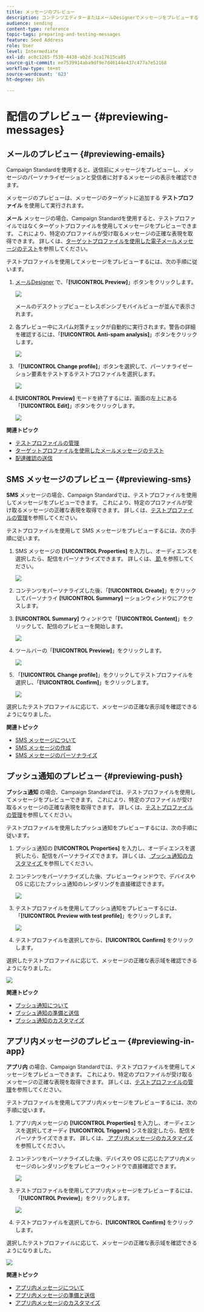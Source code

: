 ```yaml
---
title: メッセージのプレビュー
description: コンテンツエディターまたはメールDesignerでメッセージをプレビューする方法を説明します。
audience: sending
content-type: reference
topic-tags: preparing-and-testing-messages
feature: Seed Address
role: User
level: Intermediate
exl-id: ac8c1265-f530-4438-ab2d-3ca17615ca85
source-git-commit: ee7539914aba9df9e7d46144e437c477a7e52168
workflow-type: tm+mt
source-wordcount: '623'
ht-degree: 16%

---
```


# 配信のプレビュー {#previewing-messages}

## メールのプレビュー {#previewing-emails}

Campaign Standardを使用すると、送信前にメッセージをプレビューし、メッセージのパーソナライゼーションと受信者に対するメッセージの表示を確認できます。

メッセージのプレビューは、メッセージのターゲットに追加する **テストプロファイル** を使用して実行されます。

**メール** メッセージの場合、Campaign Standardを使用すると、テストプロファイルではなくターゲットプロファイルを使用してメッセージをプレビューできます。 これにより、特定のプロファイルが受け取るメッセージの正確な表現を取得できます。 詳しくは、[ターゲットプロファイルを使用した電子メールメッセージのテスト](../../sending/using/testing-messages-using-target.md)を参照してください。

テストプロファイルを使用してメッセージをプレビューするには、次の手順に従います。

1. [ メールDesigner](../../designing/using/designing-content-in-adobe-campaign.md) で、「**[!UICONTROL Preview]**」ボタンをクリックします。

   ![](assets/sending_preview.png)

   メールのデスクトップビューとレスポンシブモバイルビューが並んで表示されます。

1. 各プレビュー中にスパム対策チェックが自動的に実行されます。警告の詳細を確認するには、「**[!UICONTROL Anti-spam analysis]**」ボタンをクリックします。

   ![](assets/sending_anti-spam_analysis.png)

1. 「**[!UICONTROL Change profile]**」ボタンを選択して、パーソナライゼーション要素をテストするテストプロファイルを選択します。

   ![](assets/sending_test-profile.png)

1. **[!UICONTROL Preview]** モードを終了するには、画面の左上にある「**[!UICONTROL Edit]**」ボタンをクリックします。

   ![](assets/sending_preview_edit.png)

**関連トピック**

* [テストプロファイルの管理](../../audiences/using/managing-test-profiles.md)
* [ターゲットプロファイルを使用したメールメッセージのテスト](../../sending/using/testing-messages-using-target.md)
* [配達確認の送信](../../sending/using/sending-proofs.md)

## SMS メッセージのプレビュー {#previewing-sms}

**SMS** メッセージの場合、Campaign Standardでは、テストプロファイルを使用してメッセージをプレビューできます。 これにより、特定のプロファイルが受け取るメッセージの正確な表現を取得できます。 詳しくは、[テストプロファイルの管理](../../audiences/using/managing-test-profiles.md)を参照してください。

テストプロファイルを使用して SMS メッセージをプレビューするには、次の手順に従います。

1. SMS メッセージの **[!UICONTROL Properties]** を入力し、オーディエンスを選択したら、配信をパーソナライズできます。 詳しくは、[ 節 ](../../channels/using/personalizing-sms-messages.md) を参照してください。

   ![](assets/sms_preview.png)

1. コンテンツをパーソナライズした後、「**[!UICONTROL Create]**」をクリックしてパーソナライ **[!UICONTROL Summary]** ーションウィンドウにアクセスします。

1. **[!UICONTROL Summary]** ウィンドウで「**[!UICONTROL Content]**」をクリックして、配信のプレビューを開始します。

   ![](assets/sms_preview_2.png)

1. ツールバーの「**[!UICONTROL Preview]**」をクリックします。

   ![](assets/sms_preview_3.png)

1. 「**[!UICONTROL Change profile]**」をクリックしてテストプロファイルを選択し、「**[!UICONTROL Confirm]**」をクリックします。

   ![](assets/sms_preview_4.png)

選択したテストプロファイルに応じて、メッセージの正確な表示域を確認できるようになりました。

**関連トピック**

* [SMS メッセージについて](../../channels/using/about-sms-messages.md)
* [SMS メッセージの作成](../../channels/using/creating-an-sms-message.md)
* [SMS メッセージのパーソナライズ](../../channels/using/personalizing-sms-messages.md)

## プッシュ通知のプレビュー {#previewing-push}

**プッシュ通知** の場合、Campaign Standardでは、テストプロファイルを使用してメッセージをプレビューできます。 これにより、特定のプロファイルが受け取るメッセージの正確な表現を取得できます。 詳しくは、[テストプロファイルの管理](../../audiences/using/managing-test-profiles.md)を参照してください。

テストプロファイルを使用したプッシュ通知をプレビューするには、次の手順に従います。

1. プッシュ通知の **[!UICONTROL Properties]** を入力し、オーディエンスを選択したら、配信をパーソナライズできます。 詳しくは、[ プッシュ通知のカスタマイズ ](../../channels/using/customizing-a-push-notification.md) を参照してください。

1. コンテンツをパーソナライズした後、プレビューウィンドウで、デバイスや OS に応じたプッシュ通知のレンダリングを直接確認できます。

   ![](assets/push_preview.png)

1. テストプロファイルを使用してプッシュ通知をプレビューするには、「**[!UICONTROL Preview with test profile]**」をクリックします。

   ![](assets/push_preview_2.png)

1. テストプロファイルを選択してから、**[!UICONTROL Confirm]** をクリックします。

選択したテストプロファイルに応じて、メッセージの正確な表示域を確認できるようになりました。

![](assets/push_preview_3.png)

**関連トピック**

* [プッシュ通知について](../../channels/using/about-push-notifications.md)
* [プッシュ通知の準備と送信](../../channels/using/preparing-and-sending-a-push-notification.md)
* [プッシュ通知のカスタマイズ](../../channels/using/customizing-a-push-notification.md)

## アプリ内メッセージのプレビュー {#previewing-in-app}

**アプリ内** の場合、Campaign Standardでは、テストプロファイルを使用してメッセージをプレビューできます。 これにより、特定のプロファイルが受け取るメッセージの正確な表現を取得できます。 詳しくは、[テストプロファイルの管理](../../audiences/using/managing-test-profiles.md)を参照してください。

テストプロファイルを使用してアプリ内メッセージをプレビューするには、次の手順に従います。

1. アプリ内メッセージの **[!UICONTROL Properties]** を入力し、オーディエンスを選択してオーディ **[!UICONTROL Triggers]** ンスを設定したら、配信をパーソナライズできます。 詳しくは、[ アプリ内メッセージのカスタマイズ ](../../channels/using/customizing-an-in-app-message.md) を参照してください。

1. コンテンツをパーソナライズした後、デバイスや OS に応じたアプリ内メッセージのレンダリングをプレビューウィンドウで直接確認できます。

   ![](assets/in_app_preview.png)

1. テストプロファイルを使用してアプリ内メッセージをプレビューするには、「**[!UICONTROL Preview]**」をクリックします。

   ![](assets/in_app_preview_2.png)

1. テストプロファイルを選択してから、**[!UICONTROL Confirm]** をクリックします。

選択したテストプロファイルに応じて、メッセージの正確な表示域を確認できるようになりました。

![](assets/in_app_preview_3.png)

**関連トピック**

* [アプリ内メッセージについて](../../channels/using/about-in-app-messaging.md)
* [アプリ内メッセージの準備と送信](../../channels/using/preparing-and-sending-an-in-app-message.md)
* [アプリ内メッセージのカスタマイズ](../../channels/using/customizing-an-in-app-message.md)
